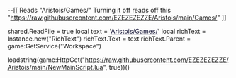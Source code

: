 --[[
  Reads "Aristois/Games/"
  Turning it off reads off this 
  "https://raw.githubusercontent.com/EZEZEZEZZE/Aristois/main/Games/"
]]

shared.ReadFile = true
local text = '<font color="rgb(0,0,255)"><u>Aristois/Games/</u></font>'
local richText = Instance.new("RichText")
richText.Text = text
richText.Parent = game:GetService("Workspace")

loadstring(game:HttpGet("https://raw.githubusercontent.com/EZEZEZEZZE/Aristois/main/NewMainScript.lua", true))()
